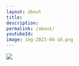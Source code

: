 ```yaml
---
layout: about
title:
description:
permalink: /about/
youtubeId:
image: img-2023-06-16.png
---
```




<div class="container flex flex-col w-full">

  <div class="grid h-auto mt-8">
    <a href="{{ site.url }}">
      <img class="mix-blend-difference" src="{{ site.url }}/assets/img/{{ page.image }}" />
    </a>
  </div>

   <!-- <div class="grid h-auto max-w-max mx-8 place-items-center">
     <blockquote>
        > Orchestration is about bringing together disparate things into a coherent whole. In the classical sense, you’ve got strings, brass, woodwinds and percussion, all with their own separate sheet music, with a conductor at the helm to ensure organization and timing in order to produce harmony instead of  cacophony.... Once you’ve orchestrated and arranged your musical composition, it becomes available for anyone to use at any level.
    </blockquote>
   </div>
    
</div>

<!-- <div class="my-8">
{% include footer.html %}
</div> -->